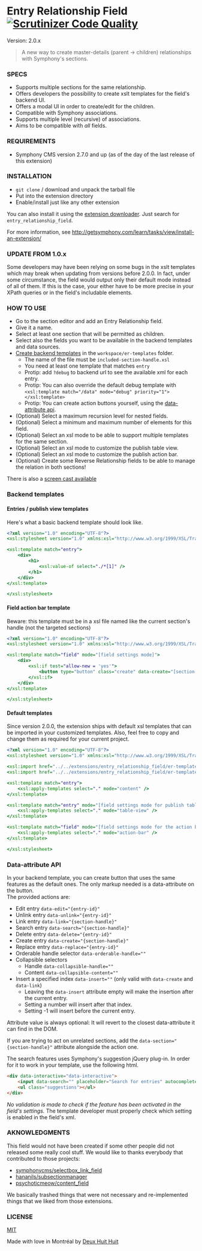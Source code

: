 # Entry Relationship Field [![Scrutinizer Code Quality](https://scrutinizer-ci.com/g/DeuxHuitHuit/entry_relationship_field/badges/quality-score.png?b=master)](https://scrutinizer-ci.com/g/DeuxHuitHuit/entry_relationship_field/?branch=master)

Version: 2.0.x

> A new way to create master-details (parent -> children) relationships with Symphony's sections.

### SPECS

- Supports multiple sections for the same relationship.
- Offers developers the possibility to create xslt templates for the field's backend UI.
- Offers a modal UI in order to create/edit for the children.
- Compatible with Symphony associations.
- Supports multiple level (recursive) of associations.
- Aims to be compatible with *all* fields.

### REQUIREMENTS

- Symphony CMS version 2.7.0 and up (as of the day of the last release of this extension)

### INSTALLATION

- `git clone` / download and unpack the tarball file
- Put into the extension directory
- Enable/install just like any other extension

You can also install it using the [extension downloader](http://symphonyextensions.com/extensions/extension_downloader/).
Just search for `entry_relationship_field`.

For more information, see <http://getsymphony.com/learn/tasks/view/install-an-extension/>

### UPDATE FROM 1.0.x

Some developers may have been relying on some bugs in the xslt templates which may break when updating from versions before 2.0.0.
In fact, under some circumstance, the field would output only their default mode instead of all of them.
If this is the case, your either have to be more precise in your XPath queries or in the field's includable elements.

### HOW TO USE

- Go to the section editor and add an Entry Relationship field.
- Give it a name.
- Select at least one section that will be permitted as children.
- Select also the fields you want to be available in the backend templates and data sources.
- [Create backend templates](#backend-templates) in the `workspace/er-templates` folder.
    - The name of the file must be `included-section-handle.xsl`
    - You need at least one template that matches `entry`
    - Protip: add `?debug` to backend url to see the available xml for each entry.
    - Protip: You can also override the default debug template with     
    `<xsl:template match="/data" mode="debug" priority="1"></xsl:template>`
    - Protip: You can create action buttons yourself, using the [data-attribute api](#Data-attribute-API).
- (Optional) Select a maximum recursion level for nested fields.
- (Optional) Select a minimum and maximum number of elements for this field.
- (Optional) Select an xsl mode to be able to support multiple templates for the same section.
- (Optional) Select an xsl mode to customize the publish table view.
- (Optional) Select an xsl mode to customize the publish action bar.
- (Optional) Create some Reverse Relationship fields to be able to manage the relation in both sections!

There is also a [screen cast available](https://www.screenr.com/pDDN)

### Backend templates

#### Entries / publish view templates

Here's what a basic backend template should look like.

```xslt
<?xml version="1.0" encoding="UTF-8"?>
<xsl:stylesheet version="1.0" xmlns:xsl="http://www.w3.org/1999/XSL/Transform">

<xsl:template match="entry">
    <div>
        <h1>
            <xsl:value-of select="./*[1]" />
        </h1>
    </div>
</xsl:template>

</xsl:stylesheet>
```

#### Field action bar template

Beware: this template must be in a xsl file named like the current section's handle (not the targeted sections)

```xslt
<?xml version="1.0" encoding="UTF-8"?>
<xsl:stylesheet version="1.0" xmlns:xsl="http://www.w3.org/1999/XSL/Transform">

<xsl:template match="field" mode="[field settings mode]">
    <div>
        <xsl:if test="allow-new = 'yes'">
            <button type="button" class="create" data-create="[section-id]">Custom create new</button>
        </xsl:if>
    </div>
</xsl:template>

</xsl:stylesheet>
```

#### Default templates

Since version 2.0.0, the extension ships with default xsl templates that can be imported in your customized templates.
Also, feel free to copy and change them as required for your current project.

```xslt
<?xml version="1.0" encoding="UTF-8"?>
<xsl:stylesheet version="1.0" xmlns:xsl="http://www.w3.org/1999/XSL/Transform">

<xsl:import href="../../extensions/entry_relationship_field/er-templates/action-bar.xsl" />
<xsl:import href="../../extensions/entry_relationship_field/er-templates/entry.xsl" />

<xsl:template match="entry">
    <xsl:apply-templates select="." mode="content" />
</xsl:template>

<xsl:template match="entry" mode="[field settings mode for publish table view]">
    <xsl:apply-templates select="." mode="table-view" />
</xsl:template>

<xsl:template match="field" mode="[field settings mode for the action bar]">
    <xsl:apply-templates select="." mode="action-bar" />
</xsl:template>

</xsl:stylesheet>
```

### Data-attribute API

In your backend template, you can create button that uses the same features as the default ones.
The only markup needed is a data-attribute on the button.    
The provided actions are:

- Edit entry `data-edit="{entry-id}"`
- Unlink entry `data-unlink="{entry-id}"`
- Link entry `data-link="{section-handle}"`
- Search entry `data-search="{section-handle}"`
- Delete entry `data-delete="{entry-id}"`
- Create entry `data-create="{section-handle}"`
- Replace entry `data-replace="{entry-id}"`
- Orderable handle selector `data-orderable-handle=""`
- Collapsible selectors
    - Handle `data-collapsible-handle=""`
    - Content `data-collapsible-content=""`
- Insert a specified index `data-insert=""` (only valid with `data-create` and `data-link`)
    - Leaving the `data-insert` attribute empty will make the insertion after the current entry.
    - Setting a number will insert after that index.
    - Setting -1 will insert before the current entry.

Attribute value is always optional: It will revert to the closest data-attribute it can find in the DOM.

If you are trying to act on unrelated sections, add the `data-section="{section-handle}"` attribute alongside the action one.

The search features uses Symphony's suggestion jQuery plug-in. In order for it to work in your template,
use the following html.

```html
<div data-interactive="data-interactive">
    <input data-search="" placeholder="Search for entries" autocomplete="off">
    <ul class="suggestions"></ul>
</div>
```

*No validation is made to check if the feature has been activated in the field's settings.*
The template developer must properly check which setting is enabled in the field's xml.

### AKNOWLEDGMENTS

This field would not have been created if some other people did not released some really 
cool stuff. We would like to thanks everybody that contributed to those projects:

- [symphonycms/selectbox_link_field](https://github.com/symphonycms/selectbox_link_field)
- [hananils/subsectionmanager](https://github.com/hananils/subsectionmanager)
- [psychoticmeow/content_field](https://github.com/psychoticmeow/content_field)

We basically trashed things that were not necessary and re-implemented things that we liked
from those extensions.

### LICENSE

[MIT](http://deuxhuithuit.mit-license.org)

Made with love in Montréal by [Deux Huit Huit](https://deuxhuithuit.com)
